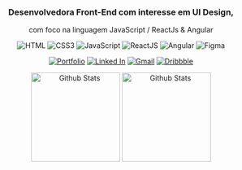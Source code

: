<div align="center">

### Desenvolvedora Front-End com interesse em UI Design,
com foco na linguagem JavaScript / ReactJs & Angular
    
<img src="https://img.shields.io/badge/HTML5-%23171922.svg?style=for-the-badge&logo=html5&logoColor=white" alt="HTML" title="HTML"> 
<img src="https://img.shields.io/badge/CSS3-%231e202c.svg?style=for-the-badge&logo=css3&logoColor=white" alt="CSS3" title="CSS3"> 
<img src="https://img.shields.io/badge/JavaScript-%23252836.svg?style=for-the-badge&logo=javascript&logoColor=white" alt="JavaScript" title="JavaScript"> 
<img src="https://img.shields.io/badge/React-%232c2f40.svg?style=for-the-badge&logo=react&logoColor=white" alt="ReactJS" title="ReactJS"> 
<img src="https://img.shields.io/badge/Angular-%2333364a.svg?style=for-the-badge&logo=angular&logoColor=white" alt="Angular" title="Angular">
<img src="https://img.shields.io/badge/Figma-%233a3e54.svg?style=for-the-badge&logo=figma&logoColor=white" alt="Figma" title="Figma">

<a href="https://lucianesantcs.github.io/"><img src="https://img.shields.io/badge/portfolio-%232c2f40.svg?&style=for-the-badge&logo=github&logoColor=white" alt="Portfolio" title="Portfolio"></a> <a href="https://www.linkedin.com/in/lucianesantcs/"><img src="https://img.shields.io/badge/linkedin-%23252836.svg?&style=for-the-badge&logo=linkedin&logoColor=white" alt="Linked In" title="Linked In"></a> <a href="mailto:lucianesantcs@gmail.com"><img src="https://img.shields.io/badge/gmail-%231e202c.svg?&style=for-the-badge&logo=gmail&logoColor=white" alt="Gmail" title="Gmail"></a> <a href="https://dribbble.com/lucianesantos"><img src="https://img.shields.io/badge/dribbble-%23171922.svg?&style=for-the-badge&logo=dribbble&logoColor=white" alt="Dribbble" title="Dribbble"></a>

</div>

<div align="center">
  
  <img align="center" src="https://github-readme-stats.vercel.app/api?username=lucianesantcs&show_icons=true&theme=material-palenight&bg_color=0D1017&hide_border=true" alt="Github Stats" height=175/>

  <img align="center" src="https://github-readme-stats.vercel.app/api/top-langs/?username=lucianesantcs&layout=compact&theme=material-palenight&bg_color=0D1017&hide_border=true" alt="Github Stats" height=175 />

</div>

